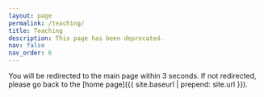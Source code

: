 ```yaml
---
layout: page
permalink: /teaching/
title: Teaching
description: This page has been deprecated.
nav: false
nav_order: 6
---
```


You will be redirected to the main page within 3 seconds. If not redirected, please go back to the [home page]({{ site.baseurl | prepend: site.url }}).